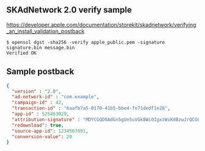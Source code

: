 ## SKAdNetwork 2.0 verify sample

https://developer.apple.com/documentation/storekit/skadnetwork/verifying_an_install_validation_postback


```
$ openssl dgst -sha256 -verify apple_public.pem -signature signature.bin message.bin
Verified OK
```

## Sample postback

```json
{
  "version" : "2.0",
  "ad-network-id" : "com.example",
  "campaign-id" : 42,
  "transaction-id" : "6aafb7a5-0170-41b5-bbe4-fe71dedf1e28",
  "app-id" : 525463029,
  "attribution-signature" : "MDYCGQD0AdGn5gUnSuVGk8Wi0IgxzWiKdBzwJrQCGQCJfkrI5bda93EC4Xm1H+MtNxstFmnVBn0=",
  "redownload": true,
  "source-app-id": 1234567891,
  "conversion-value": 20
}
```
